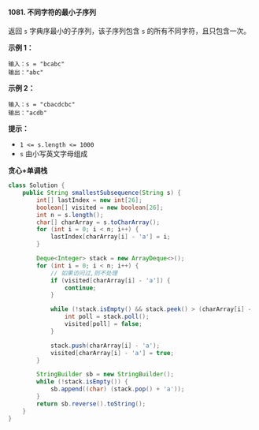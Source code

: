 #### 1081. 不同字符的最小子序列

返回 `s` 字典序最小的子序列，该子序列包含 `s` 的所有不同字符，且只包含一次。

**示例 1：**

```shell
输入：s = "bcabc"
输出："abc"
```

**示例 2：**

```shell
输入：s = "cbacdcbc"
输出："acdb"
```

**提示：**

- `1 <= s.length <= 1000`
- `s` 由小写英文字母组成

**贪心+单调栈**

```java
class Solution {
    public String smallestSubsequence(String s) {
        int[] lastIndex = new int[26];
        boolean[] visited = new boolean[26];
        int n = s.length();
        char[] charArray = s.toCharArray();
        for (int i = 0; i < n; i++) {
            lastIndex[charArray[i] - 'a'] = i;
        }

        Deque<Integer> stack = new ArrayDeque<>();
        for (int i = 0; i < n; i++) {
            // 如果访问过,则不处理
            if (visited[charArray[i] - 'a']) {
                continue;
            }

            while (!stack.isEmpty() && stack.peek() > (charArray[i] - 'a') && lastIndex[stack.peek()] > i) {
                int poll = stack.poll();
                visited[poll] = false;
            }

            stack.push(charArray[i] - 'a');
            visited[charArray[i] - 'a'] = true;
        }

        StringBuilder sb = new StringBuilder();
        while (!stack.isEmpty()) {
            sb.append((char) (stack.pop() + 'a'));
        }
        return sb.reverse().toString();
    }
}
```


